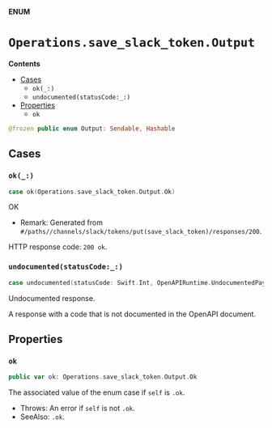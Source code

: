 **ENUM**

# `Operations.save_slack_token.Output`

**Contents**

- [Cases](#cases)
  - `ok(_:)`
  - `undocumented(statusCode:_:)`
- [Properties](#properties)
  - `ok`

```swift
@frozen public enum Output: Sendable, Hashable
```

## Cases
### `ok(_:)`

```swift
case ok(Operations.save_slack_token.Output.Ok)
```

OK

- Remark: Generated from `#/paths//channels/slack/tokens/put(save_slack_token)/responses/200`.

HTTP response code: `200 ok`.

### `undocumented(statusCode:_:)`

```swift
case undocumented(statusCode: Swift.Int, OpenAPIRuntime.UndocumentedPayload)
```

Undocumented response.

A response with a code that is not documented in the OpenAPI document.

## Properties
### `ok`

```swift
public var ok: Operations.save_slack_token.Output.Ok
```

The associated value of the enum case if `self` is `.ok`.

- Throws: An error if `self` is not `.ok`.
- SeeAlso: `.ok`.
